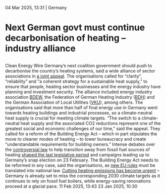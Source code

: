 04 Mar 2025, 13:31
| 
Germany
# Next German govt must continue decarbonisation of heating – industry alliance
## 
Clean Energy Wire 
Germany’s next coalition government should push to decarbonise the country’s heating systems, said a wide alliance of sector associations in [a joint appeal](https://www.bdew.de/media/documents/2025-02-20_Appell_Zukunft_W%C3%A4rme_FINAL.pdf). The organisations called for “clarity”, “reliability” and “a coherent strategy for a sustainable heat supply,” to ensure that people, heating sector businesses and the energy industry have planning and investment security.
The alliance included energy industry association [BDEW](https://www.cleanenergywire.org/experts/bdew-german-association-energy-and-water-industries), the Federation of German Heating Industry ([BDH](https://www.cleanenergywire.org/experts/bdh-federation-german-heating-industry)) and the German Association of Local Utilities ([VKU](https://www.cleanenergywire.org/experts/vku-german-association-local-utilities)), among others. The organisations said that more than half of final energy use in Germany went towards heating buildings and industrial processes, so a climate-neutral heat supply is crucial for meeting climate targets.
“The switch to a climate-neutral heat supply and the associated CO2 reductions represent one of the greatest social and economic challenges of our time,” said the appeal. They called for a reform of the Building Energy Act – which in part stipulates the move to cleaner modes of heating – to lower bureaucracy and create “understandable requirements for building owners.”
Intense debates over the [controversial law](https://www.cleanenergywire.org/factsheets/qa-germany-debates-phaseout-fossil-fuel-heating-systems) to help transition away from fossil fuel sources of heating [shaped the last legislative period](https://www.cleanenergywire.org/news/public-discontent-government-risks-slowing-germanys-climate-efforts) and campaigns leading up to Germany’s snap election on 23 February. The Building Energy Act needs to be reformed in any case, said the organisations, as [new EU rules](https://ec.europa.eu/commission/presscorner/detail/en/qanda_24_1966) must be translated into national law.
[Cutting heating emissions has become urgent](https://www.cleanenergywire.org/news/vote25-analysis-germany-buildings-heating-transition-next-german-government) – Germany is already set to miss the corresponding 2030 climate targets as it continues to rely on fossil fuel boilers, while energy-saving renovations proceed at a glacial pace.
11 Feb 2025, 13:43
23 Jan 2025, 10:30